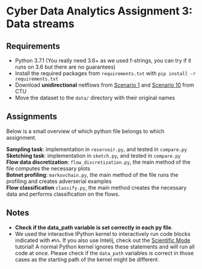 # Cyber Data Analytics Assignment 3: Data streams

## Requirements
- Python 3.7.1 (You really need 3.6+ as we used f-strings, you can try if it runs on 3.6 but there are no guarantees)
- Install the required packages from `requirements.txt` with `pip install -r requirements.txt`
- Download **unidirectional** netflows from 
[Scenario 1](https://mcfp.felk.cvut.cz/publicDatasets/CTU-Malware-Capture-Botnet-44/capture20110812.pcap.netflow.labeled) 
and [Scenario 10](https://mcfp.felk.cvut.cz/publicDatasets/CTU-Malware-Capture-Botnet-51/capture20110818.pcap.netflow.labeled)
from CTU
- Move the dataset to the `data/` directory with their original names

## Assignments
Below is a small overview of which python file belongs to which assignment.

**Sampling task**: implementation in `reservoir.py`, and tested in `compare.py`  
**Sketching task**: implementation in `sketch.py`, and tested in `compare.py`  
**Flow data discretization**: `flow_discretization.py`, the main method of the file computes the necessary plots  
**Botnet profiling**: `markovchain.py`, the main method of the file runs the profiling and creates adverserial examples  
**Flow classification** `classify.py`, the main method creates the necessary data and performs classification on the flows. 

## Notes
- **Check if the data_path variable is set correctly in each py file**.
- We used the interactive IPython kernel to interactively run code blocks indicated with `#%%`. If you also use Intelij, 
check out the [Scientific Mode](https://www.jetbrains.com/help/idea/matplotlib-tutorial.html) tutorial! A normal Python 
kernel ignores these statements and will run all code at once. Please check if the `data_path` variables is correct 
in those cases as the starting path of the kernel might be different. 

